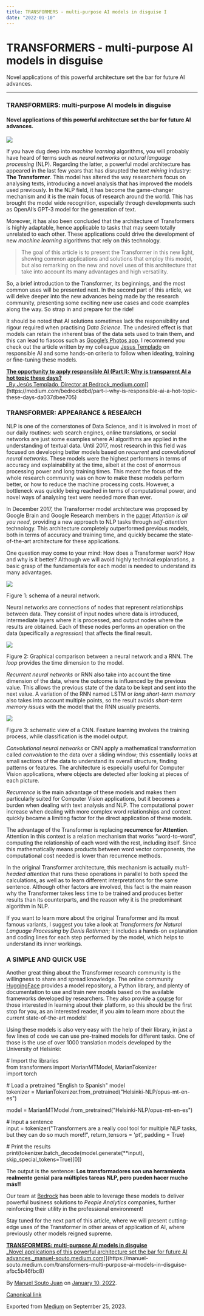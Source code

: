 ```yaml
---
title: TRANSFORMERS - multi-purpose AI models in disguise I
date: "2022-01-10"
---
```


# TRANSFORMERS - multi-purpose AI models in disguise

Novel applications of this powerful architecture set the bar for future AI advances.

---

### **TRANSFORMERS: multi-purpose AI models in disguise**

#### Novel applications of this powerful architecture set the bar for future AI advances.

![](https://cdn-images-1.medium.com/max/1200/1*wZOvEaKZ5CUCgyFlvYfh3w.jpeg)

If you have dug deep into _machine learning_ algorithms, you will probably have heard of terms such as _neural networks_ or _natural language processing_ (NLP). Regarding the latter, a powerful model architecture has appeared in the last few years that has disrupted the _text mining_ industry: **The Transformer**. This model has altered the way researchers focus on analysing texts, introducing a novel analysis that has improved the models used previously. In the NLP field, it has become the game-changer mechanism and it is the main focus of research around the world. This has brought the model wide recognition, especially through developments such as OpenAI’s GPT-3 model for the generation of text.

Moreover, it has also been concluded that the architecture of Transformers is highly adaptable, hence applicable to tasks that may seem totally unrelated to each other. These applications could drive the development of new _machine learning_ algorithms that rely on this technology.

> The goal of this article is to present the Transformer in this new light, showing common applications and solutions that employ this model, but also remarking on the new and novel uses of this architecture that take into account its many advantages and high versatility.

So, a brief introduction to the Transformer, its beginnings, and the most common uses will be presented next. In the second part of this article, we will delve deeper into the new advances being made by the research community, presenting some exciting new use cases and code examples along the way. So strap in and prepare for the ride!

It should be noted that AI solutions sometimes lack the responsibility and rigour required when practising _Data Science_. The undesired effect is that models can retain the inherent bias of the data sets used to train them, and this can lead to fiascos such as [Google’s Photos app](https://www.bbc.com/news/technology-33347866). I recommend you check out the article written by my colleague [Jesus Templado](https://medium.com/u/10e1f45c4bb2) on responsible AI and some hands-on criteria to follow when ideating, training or fine-tuning these models.

[**The opportunity to apply responsible AI (Part I): Why is transparent AI a hot topic these days?**  
\_By Jesús Templado, Director at Bedrock_medium.com](https://medium.com/bedrockdbd/part-i-why-is-responsible-ai-a-hot-topic-these-days-da037dbee705 "https://medium.com/bedrockdbd/part-i-why-is-responsible-ai-a-hot-topic-these-days-da037dbee705")[](https://medium.com/bedrockdbd/part-i-why-is-responsible-ai-a-hot-topic-these-days-da037dbee705)

### TRANSFORMER: APPEARANCE & RESEARCH

NLP is one of the cornerstones of Data Science, and it is involved in most of our daily routines: web search engines, online translations, or social networks are just some examples where AI algorithms are applied in the understanding of textual data. Until 2017, most research in this field was focused on developing better models based on _recurrent_ and _convolutional neural networks_. These models were the highest performers in terms of accuracy and explainability at the time, albeit at the cost of enormous processing power and long training times. This meant the focus of the whole research community was on how to make these models perform better, or how to reduce the machine processing costs. However, a bottleneck was quickly being reached in terms of computational power, and novel ways of analysing text were needed more than ever.

In December 2017, the Transformer model architecture was proposed by Google Brain and Google Research members in the [paper](https://arxiv.org/abs/1706.03762) _Attention is all you need_, providing a new approach to NLP tasks through _self-attention_ technology. This architecture completely outperformed previous models, both in terms of accuracy and training time, and quickly became the state-of-the-art architecture for these applications.

One question may come to your mind: How does a Transformer work? How and why is it better? Although we will avoid highly technical explanations, a basic grasp of the fundamentals for each model is needed to understand its many advantages.

[![](https://cdn-images-1.medium.com/max/800/0*ybBwvf6QLBBQBHNE)](https://www.w3schools.com/ai/ai_neural_networks.asp)

Figure 1: schema of a neural network.

Neural networks are connections of nodes that represent relationships between data. They consist of input nodes where data is introduced, intermediate layers where it is processed, and output nodes where the results are obtained. Each of these nodes performs an operation on the data (specifically a _regression_) that affects the final result.

[![](https://cdn-images-1.medium.com/max/800/0*VTQMRILKk_FbJt83)](https://www.researchgate.net/figure/The-comparison-between-Recurrent-Neural-Network-RNN-and-Feed-Forward-Neural-Network_fig1_338672883)

Figure 2: Graphical comparison between a neural network and a RNN. The _loop_ provides the time dimension to the model.

_Recurrent neural networks_ or RNN also take into account the time dimension of the data, where the outcome is influenced by the previous value. This allows the previous state of the data to be kept and sent into the next value. A variation of the RNN named LSTM or _long short-term memory_ also takes into account multiple points, so the result avoids _short-term memory issues_ with the model that the RNN usually presents.

[![](https://cdn-images-1.medium.com/max/800/0*kz3juzVJCTezz-YP)](https://towardsdatascience.com/a-comprehensive-guide-to-convolutional-neural-networks-the-eli5-way-3bd2b1164a53)

Figure 3: schematic view of a CNN. Feature learning involves the training process, while classification is the model output.

_Convolutional neural networks_ or CNN apply a mathematical transformation called _convolution_ to the data over a sliding window; this essentially looks at small sections of the data to understand its overall structure, finding patterns or features. The architecture is especially useful for Computer Vision applications, where objects are detected after looking at pieces of each picture.

_Recurrence_ is the main advantage of these models and makes them particularly suited for Computer Vision applications, but it becomes a burden when dealing with text analysis and NLP. The computational power increase when dealing with more complex word relationships and context quickly became a limiting factor for the direct application of these models.

The advantage of the Transformer is replacing **recurrence for Attention**. Attention in this context is a relation mechanism that works “word-to-word”, computing the relationship of each word with the rest, including itself. Since this mathematically means products between word vector components, the computational cost needed is lower than recurrence methods.

In the original Transformer architecture, this mechanism is actually _multi-headed attention_ that runs these operations in parallel to both speed the calculations, as well as to learn different interpretations for the same sentence. Although other factors are involved, this fact is the main reason why the Transformer takes less time to be trained and produces better results than its counterparts, and the reason why it is the predominant algorithm in NLP.

If you want to learn more about the original Transformer and its most famous variants, I suggest you take a look at _Transformers for Natural Language Processing_ by _Denis Rothman_; it includes a hands-on explanation and coding lines for each step performed by the model, which helps to understand its inner workings.

### **A SIMPLE AND QUICK USE**

Another great thing about the Transformer research community is the willingness to share and spread knowledge. The online community [HuggingFace](https://huggingface.co/) provides a model repository, a Python library, and plenty of documentation to use and train new models based on the available frameworks developed by researchers. They also provide a [course](https://huggingface.co/course/) for those interested in learning about their platform, so this should be the first stop for you, as an interested reader, if you aim to learn more about the current state-of-the-art models!

Using these models is also very easy with the help of their library, in just a few lines of code we can use pre-trained models for different tasks. One of those is the use of over 1000 translation models developed by the University of Helsinki:

\# Import the libraries  
from transformers import MarianMTModel, MarianTokenizer  
import torch

\# Load a pretrained "English to Spanish" model  
tokenizer = MarianTokenizer.from_pretrained("Helsinki-NLP/opus-mt-en-es")

model = MarianMTModel.from_pretrained("Helsinki-NLP/opus-mt-en-es")

\# Input a sentence  
input = tokenizer("Transformers are a really cool tool for multiple NLP tasks, but they can do so much more!!", return_tensors = 'pt', padding = True)

\# Print the results  
print(tokenizer.batch_decode(model.generate(\*\*input), skip_special_tokens=True)\[0\])

The output is the sentence: **Los transformadores son una herramienta realmente genial para múltiples tareas NLP, pero pueden hacer mucho más!!**

Our team at [Bedrock](https://www.bedrockdbd.com/) has been able to leverage these models to deliver powerful business solutions to _People Analytics_ companies, further reinforcing their utility in the professional environment!

Stay tuned for the next part of this article, where we will present cutting-edge uses of the Transformer in other areas of application of AI, where previously other models reigned supreme.

[**TRANSFORMERS: multi-purpose AI models in disguise**  
\_Novel applications of this powerful architecture set the bar for future AI advances.\_manuel-souto.medium.com](https://manuel-souto.medium.com/transformers-multi-purpose-ai-models-in-disguise-afbc5b46fbc8 "https://manuel-souto.medium.com/transformers-multi-purpose-ai-models-in-disguise-afbc5b46fbc8")[](https://manuel-souto.medium.com/transformers-multi-purpose-ai-models-in-disguise-afbc5b46fbc8)

By [Manuel Souto Juan](https://medium.com/@manuel-souto) on [January 10, 2022](https://medium.com/p/978c48fdd973).

[Canonical link](https://medium.com/@manuel-souto/transformers-multi-purpose-ai-models-in-disguise-978c48fdd973)

Exported from [Medium](https://medium.com) on September 25, 2023.
